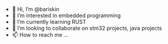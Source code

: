 - 👋 Hi, I’m @bariskin
- 👀 I’m interested in embedded programming
- 🌱 I’m currently learning RUST
- 💞️ I’m looking to collaborate on stm32 projects, java projects
- 📫 How to reach me ...

<!---
bariskin/bariskin is a ✨ special ✨ repository because its `README.md` (this file) appears on your GitHub profile.
You can click the Preview link to take a look at your changes.
--->
